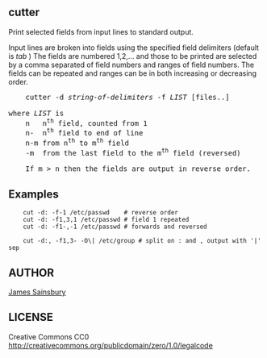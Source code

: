 ## cutter 

Print selected fields from input lines to standard output.

Input lines are broken into fields using the specified
field delimiters (default is *tab* )
The fields are numbered 1,2,... and those to be printed are selected 
by a comma separated of field numbers and ranges of field numbers.
The fields can be repeated and ranges can be in both increasing
or decreasing order.

<pre>
	cutter -d <i>string-of-delimiters</i> -f <i>LIST</i> [files..]

where <i>LIST</i> is
	n	n<sup>th</sup> field, counted from 1
	n-	n<sup>th</sup> field to end of line
	n-m	from n<sup>th</sup> to m<sup>th</sup> field
	-m	from the last field to the m<sup>th</sup> field (reversed)

	If m &gt; n then the fields are output in reverse order.
</pre>

## Examples
```
	cut -d: -f-1 /etc/passwd	# reverse order
	cut -d: -f1,3,1 /etc/passwd	# field 1 repeated
	cut -d: -f1-,-1 /etc/passwd	# forwards and reversed

	cut -d:, -f1,3- -O\| /etc/group # split on : and , output with '|' sep
```

## AUTHOR
[James Sainsbury](mailto:toves@sdf.lonestar.org)

## LICENSE
Creative Commons CC0
http://creativecommons.org/publicdomain/zero/1.0/legalcode
